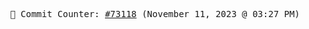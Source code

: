 <p align="center">
    <samp>
        📮 Commit Counter: <a href="https://github.com/Javascript-void0/Javascript-void0/commits/main">#73118</a> (November 11, 2023 @ 03:27 PM)
    </samp>
</p>